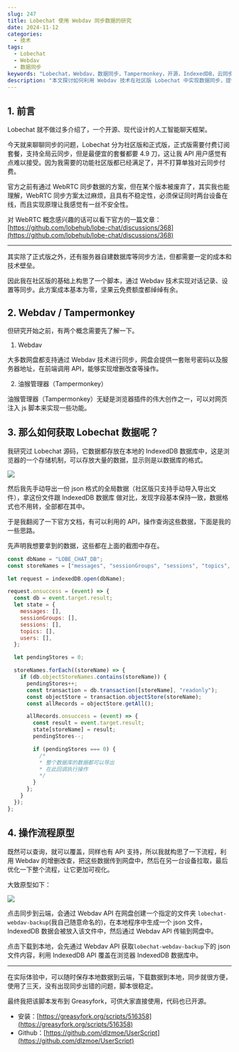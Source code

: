 ```yaml
---
slug: 247
title: Lobechat 使用 Webdav 同步数据的研究
date: 2024-11-12
categories:
  - 技术
tags:
  - Lobechat
  - Webdav
  - 数据同步
keywords: "Lobechat，Webdav，数据同步，Tampermonkey，开源，IndexedDB，云同步"
description: "本文探讨如何利用 Webdav 技术在社区版 Lobechat 中实现数据同步，提供详细的操作流程及代码实现，帮助用户 在无额外成本下完成数据的云端备份与恢复。"
---
```


## 1. 前言

Lobechat 就不做过多介绍了，一个开源、现代设计的人工智能聊天框架。

今天就来聊聊同步的问题，Lobechat 分为社区版和正式版，正式版需要付费订阅套餐，支持全局云同步，但是最便宜的套餐都要 4.9 刀，这让我 API 用户感觉有点难以接受。因为我需要的功能社区版都已经满足了，并不打算单独对云同步付费。

官方之前有通过 WebRTC 同步数据的方案，但在某个版本被废弃了，其实我也能理解，WebRTC 同步方案太过麻烦，且具有不稳定性，必须保证同时两台设备在线，而且实现原理让我感觉有一丝不安全性。

对 WebRTC 概念感兴趣的话可以看下官方的一篇文章：  
[https://github.com/lobehub/lobe-chat/discussions/368](https://github.com/lobehub/lobe-chat/discussions/368)

---

其实除了正式版之外，还有服务器自建数据库等同步方法，但都需要一定的成本和技术壁垒。

因此我在社区版的基础上构思了一个脚本，通过 Webdav 技术实现对话记录、设置等同步。此方案成本基本为零，坚果云免费额度都绰绰有余。

## 2. Webdav / Tampermonkey

但研究开始之前，有两个概念需要先了解一下。

1. Webdav

大多数网盘都支持通过 Webdav 技术进行同步，网盘会提供一套账号密码以及服务器地址，在前端调用 API，能够实现增删改查等操作。

2. 油猴管理器（Tampermonkey）

油猴管理器（Tampermonkey）无疑是浏览器插件的伟大创作之一，可以对网页注入 js 脚本来实现一些功能。

## 3. 那么如何获取 Lobechat 数据呢？

我研究过 Lobechat 源码，它数据都存放在本地的 IndexedDB 数据库中，这是浏览器的一个存储机制，可以存放大量的数据，显示则是以数据库的格式。

![](https://imgurl.zishu.me/2024/11/1731404378265.webp)

然后我先手动导出一份 json 格式的全局数据（社区版只支持手动导入导出文件），拿这份文件跟 IndexedDB 数据库 做对比，发现字段基本保持一致，数据格式也不用转，全部都在其中。

于是我翻阅了一下官方文档，有可以利用的 API，操作查询这些数据，下面是我的一些思路。

先声明我想要拿到的数据，这些都在上面的截图中存在。

```js
const dbName = "LOBE_CHAT_DB";
const storeNames = ["messages", "sessionGroups", "sessions", "topics", "users"];
```

```js
let request = indexedDB.open(dbName);

request.onsuccess = (event) => {
  const db = event.target.result;
  let state = {
    messages: [],
    sessionGroups: [],
    sessions: [],
    topics: [],
    users: [],
  };

  let pendingStores = 0;

  storeNames.forEach((storeName) => {
    if (db.objectStoreNames.contains(storeName)) {
      pendingStores++;
      const transaction = db.transaction([storeName], "readonly");
      const objectStore = transaction.objectStore(storeName);
      const allRecords = objectStore.getAll();

      allRecords.onsuccess = (event) => {
        const result = event.target.result;
        state[storeName] = result;
        pendingStores--;

        if (pendingStores === 0) {
          /*
          * 整个数据库的数据都可以导出
          * 在此回调执行操作
          */ 
        }
      };
    } 
  });
};
```

## 4. 操作流程原型

既然可以查询，就可以覆盖，同样也有 API 支持，所以我就构思了一下流程，利用 Webdav 的增删改查，把这些数据传到网盘中，然后在另一台设备拉取，最后优化一下整个流程，让它更加可视化。

大致原型如下：

![](https://imgurl.zishu.me/2024/11/1731404855162.webp)

点击同步到云端，会通过 Webdav API 在网盘创建一个指定的文件夹 `lobechat-webdav-backup`(我自己随意命名的)，在本地程序中生成一个 json 文件，IndexedDB 数据会被放入该文件中，然后通过 Webdav API 传输到网盘中。

点击下载到本地，会先通过 Webdav API 获取`lobechat-webdav-backup`下的 json 文件内容，利用 IndexedDB API 覆盖在浏览器 IndexedDB 数据库中。

---

在实际体验中，可以随时保存本地数据到云端，下载数据到本地，同步就很方便，使用了三天，没有出现同步出错的问题，脚本很稳定。

最终我把该脚本发布到 Greasyfork，可供大家直接使用，代码也已开源。

- 安装：[https://greasyfork.org/scripts/516358](https://greasyfork.org/scripts/516358)
- Github：[https://github.com/dlzmoe/UserScript](https://github.com/dlzmoe/UserScript)
